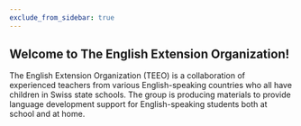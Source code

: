 ```yaml
---
exclude_from_sidebar: true
---
```


## Welcome to The English Extension Organization! 

The English Extension Organization (TEEO) is a collaboration of experienced teachers from various English-speaking countries who all have children in Swiss state schools. The group is producing materials to provide language development support for English-speaking students both at school and at home.  

<!--stackedit_data:
eyJoaXN0b3J5IjpbLTI5MzgwNTYwMF19
-->